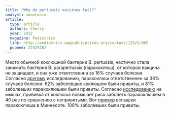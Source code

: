 ```yaml
---
title: "Why do pertussis vaccines fail?"
analyst: amantonio
article:
  type: article
  authors: Cherry
  year: 2012
  magazine: Pediatrics
  link: http://pediatrics.aappublications.org/content/129/5/968
  pubmed: 22529282
---
```


Место обычной коклюшной бактерии B. pertussis, частично стала занимать бактерия B. parapertussis (паракоклюш), от которой вакцина не защищает, и она уже ответственна за 16% случаев болезни.
Согласно [другому](https://www.ncbi.nlm.nih.gov/pmc/articles/PMC1719607/) исследованию, паракоклюш ответственнен за 36% случаев болезни.
62% заболевших коклюшем были привиты, и 81% заболевших паракоклюшем были привиты.
Согласно [исследованию](https://www.ncbi.nlm.nih.gov/pmc/articles/PMC2880100/) на мышах, прививка от коклюша повышает риск заболеть паракоклюшем в 40 раз по сравнению с непривитыми.
Вот [пример](https://www.ncbi.nlm.nih.gov/pmc/articles/PMC5440125/) вспышки паракоклюша в Миннесоте. 100% заболевших были привиты.
